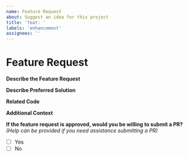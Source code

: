 ```yaml
---
name: Feature Request
about: Suggest an idea for this project
title: 'feat: '
labels: 'enhancement'
assignees: ''
---
```


# Feature Request

**Describe the Feature Request**

**Describe Preferred Solution**

**Related Code**

**Additional Context**

**If the feature request is approved, would you be willing to submit a PR?**
_(Help can be provided if you need assistance submitting a PR)_

- [ ] Yes
- [ ] No
